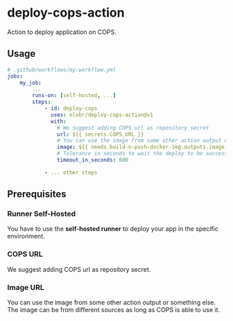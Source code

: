 # deploy-cops-action

Action to deploy application on COPS.

## Usage

```yaml
# .github/workflows/my-workflow.yml
jobs:
    my_job:
        ...
        runs-on: [self-hosted, ...]
        steps:
            - id: deploy-cops
              uses: olxbr/deploy-cops-action@v1
              with:
                # We suggest adding COPS url as repository secret
                url: ${{ secrets.COPS_URL }}
                # You can use the image from some other action output or something else
                image: ${{ needs.build-n-push-docker-img.outputs.image }}
                # Tolerance in seconds to wait the deploy to be successfull
                timeout_in_seconds: 600

            - ... other steps
```

## Prerequisites

### Runner Self-Hosted
You have to use the **self-hosted runner** to deploy your app in the specific environment.

### COPS URL
We suggest adding COPS url as repository secret.

### Image URL
You can use the image from some other action output or something else. The image can be from different sources as long as COPS is able to use it.

